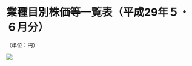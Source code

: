 # 業種目別株価等一覧表（平成29年５・６月分）

（単位：円）

![](https://www.nta.go.jp/tmp/df93f65f-463c-4a41-8e00-a21da2a88f56/images/36d1ab3e3842de91894f2c8ae65c494886f1fa66541743bec0f824a3a8dfca36.jpg)
